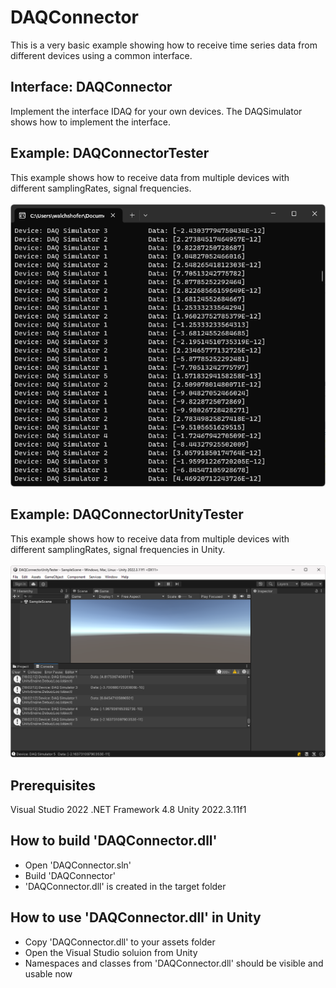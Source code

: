 # DAQConnector
This is a very basic example showing how to receive time series data from different devices using a common interface.

## Interface: DAQConnector
Implement the interface IDAQ for your own devices. The DAQSimulator shows how to implement the interface.

## Example: DAQConnectorTester
This example shows how to receive data from multiple devices with different samplingRates, signal frequencies.<br/><br/>
![alt text](https://raw.githubusercontent.com/MartinWalchshofer/DAQConnector/main/DAQConnectorTester.png "DAQConnectorTester")

## Example: DAQConnectorUnityTester
This example shows how to receive data from multiple devices with different samplingRates, signal frequencies in Unity.<br/><br/>
![alt text](https://raw.githubusercontent.com/MartinWalchshofer/DAQConnector/main/DAQConnectorTesterUnity.png "DAQConnectorTesterUnity")

## Prerequisites
Visual Studio 2022
.NET Framework 4.8
Unity 2022.3.11f1

## How to build 'DAQConnector.dll'
- Open 'DAQConnector.sln'
- Build 'DAQConnector'
- 'DAQConnector.dll' is created in the target folder

## How to use 'DAQConnector.dll' in Unity
- Copy 'DAQConnector.dll' to your assets folder
- Open the Visual Studio soluion from Unity
- Namespaces and classes from 'DAQConnector.dll' should be visible and usable now